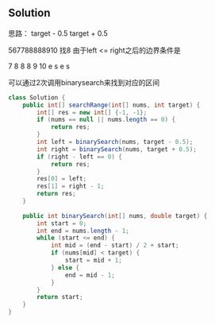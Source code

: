 ## Solution
思路：
target - 0.5
target + 0.5

567788888910 找8
由于left <= right之后的边界条件是

7 8 8 8 9 10
e s   e s

可以通过2次调用binarysearch来找到对应的区间



```java
class Solution {
    public int[] searchRange(int[] nums, int target) {
        int[] res = new int[] {-1, -1};
        if (nums == null || nums.length == 0) {
            return res;
        }
        int left = binarySearch(nums, target - 0.5);
        int right = binarySearch(nums, target + 0.5);
        if (right - left == 0) {
            return res;
        } 
        res[0] = left;
        res[1] = right - 1;
        return res;
    }
    
    public int binarySearch(int[] nums, double target) {
        int start = 0;
        int end = nums.length - 1;
        while (start <= end) {
            int mid = (end - start) / 2 + start;
            if (nums[mid] < target) {
                start = mid + 1;
            } else {
                end = mid - 1;
            }
        }
        return start;
    }
}
```